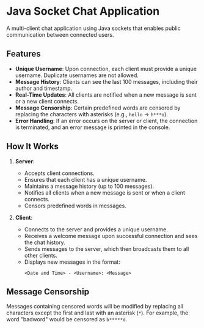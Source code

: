 # Java Socket Chat Application

A multi-client chat application using Java sockets that enables public communication between connected users.

## Features

- **Unique Username**: Upon connection, each client must provide a unique username. Duplicate usernames are not allowed.
- **Message History**: Clients can see the last 100 messages, including their author and timestamp.
- **Real-Time Updates**: All clients are notified when a new message is sent or a new client connects.
- **Message Censorship**: Certain predefined words are censored by replacing the characters with asterisks (e.g., `hello` -> `h***o`).
- **Error Handling**: If an error occurs on the server or client, the connection is terminated, and an error message is printed in the console.

## How It Works

1. **Server**: 
   - Accepts client connections.
   - Ensures that each client has a unique username.
   - Maintains a message history (up to 100 messages).
   - Notifies all clients when a new message is sent or when a client connects.
   - Censors predefined words in messages.

2. **Client**: 
   - Connects to the server and provides a unique username.
   - Receives a welcome message upon successful connection and sees the chat history.
   - Sends messages to the server, which then broadcasts them to all other clients.
   - Displays new messages in the format:
     ```
     <Date and Time> - <Username>: <Message>
     ```

## Message Censorship

Messages containing censored words will be modified by replacing all characters except the first and last with an asterisk (`*`). For example, the word "badword" would be censored as `b*****d`.
